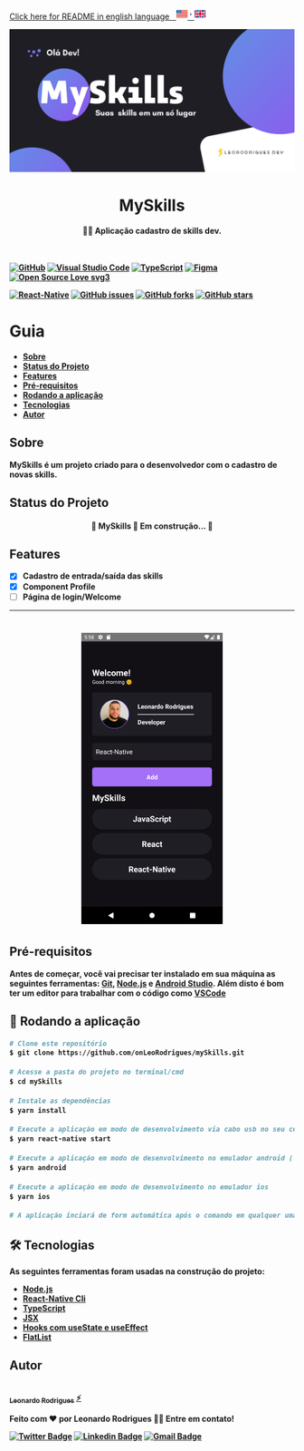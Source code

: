 <a alt="README in english language" href="/README-en.md">Click here for README in english language <span>&nbsp;&nbsp;<img   height="20" width="20" alt="Repository List" src=".github/estados-unidos.png" /> ' <img   height="20" width="20" alt="Repository List" src=".github/reino-unido.png" /></span></a>

<p align="center" >
<img   alt="myskills banner" src=".github/myskillsBanner.png" />
</p>



<h1 align="center">
     <strong>MySkills
</h1>
<p align="center">👨‍💻 Aplicação cadastro de skills dev. </p>


\
\
[![GitHub](https://img.shields.io/badge/--181717?logo=github&logoColor=ffffff)](https://github.com/)
[![Visual Studio Code](https://img.shields.io/badge/--007ACC?logo=visual%20studio%20code&logoColor=ffffff)](https://code.visualstudio.com/)
[![TypeScript](https://img.shields.io/badge/--3178C6?logo=typescript&logoColor=ffffff)](https://www.typescriptlang.org/)
[![Figma](https://img.shields.io/badge/--F24E1E?logo=figma&logoColor=ffffff)](https://www.figma.com/)
[![Open Source Love svg3](https://badges.frapsoft.com/os/v3/open-source.svg?v=103)](https://github.com/ellerbrock/open-source-badges/)

<a href="https://pt-br.reactjs.org/"><img alt="React-Native" src="https://img.shields.io/badge/Made in-React Native-blue"></a>
<a href="https://github.com/onLeoRodrigues/mySkills/issues"><img alt="GitHub issues" src="https://img.shields.io/github/issues/onLeoRodrigues/mySkills"></a>
<a href="https://github.com/onLeoRodrigues/mySkills/network"><img alt="GitHub forks" src="https://img.shields.io/github/forks/onLeoRodrigues/mySkills"></a>
<a href="https://github.com/onLeoRodrigues/mySkills/stargazers"><img alt="GitHub stars" src="https://img.shields.io/github/stars/onLeoRodrigues/mySkills"></a>

Guia
=================
<!--ts-->
   * [Sobre](#sobre)
   * [Status do Projeto](#status-do-projeto)
   * [Features](#features)
   * [Pré-requisitos](#pré-requisitos)
   * [Rodando a aplicação](#-rodando-a-aplicação)
   * [Tecnologias](#-tecnologias)
   * [Autor](#autor)
<!--te-->

## Sobre

MySkills é um projeto criado para o desenvolvedor com o cadastro de novas skills.


## Status do Projeto

<h4 align="center"> 
	🚧 MySkills 🚩 Em construção...  🚧
</h4>

## Features


- [x] Cadastro de entrada/saída das skills
- [x] Component Profile
- [ ] Página de login/Welcome

---
<h1 align="center" >
  <img   width="250px" alt="myskillspreview" title="#myskillspreview" src=".github/preview.png" />
</h1>


## Pré-requisitos

Antes de começar, você vai precisar ter instalado em sua máquina as seguintes ferramentas:
[Git](https://git-scm.com), [Node.js](https://nodejs.org/en/) e [Android Studio](https://developer.android.com/studio/install?hl=pt-br). 
Além disto é bom ter um editor para trabalhar com o código como [VSCode](https://code.visualstudio.com/)

## 🎲 Rodando a aplicação

```bash
# Clone este repositório
$ git clone https://github.com/onLeoRodrigues/mySkills.git

# Acesse a pasta do projeto no terminal/cmd
$ cd mySkills

# Instale as dependências
$ yarn install

# Execute a aplicação em modo de desenvolvimento via cabo usb no seu celular
$ yarn react-native start

# Execute a aplicação em modo de desenvolvimento no emulador android ( Dica: Deixar o emulador aberto antes deste comando )
$ yarn android

# Execute a aplicação em modo de desenvolvimento no emulador ios
$ yarn ios

# A aplicação inciará de form automática após o comando em qualquer uma das três opções.
```
## 🛠 Tecnologias

As seguintes ferramentas foram usadas na construção do projeto:

- [Node.js](https://nodejs.org/en/)
- [React-Native Cli](https://reactnative.dev/docs/environment-setup)
- [TypeScript](https://www.typescriptlang.org/)
- [JSX](https://pt-br.reactjs.org/docs/jsx-in-depth.html)
- [Hooks com useState e useEffect](https://pt-br.reactjs.org/docs/hooks-effect.html)                       
- [FlatList](https://reactnative.dev/docs/flatlist)

## Autor


<a href="https://bio.link/leorodriguesdev">
 <img style="border-radius: 50%;" src="https://avatars.githubusercontent.com/u/74029443?s=400&u=6805c72bfdcfef209836c10e359c1312bb1619c7&v=4" width="100px;" alt=""/>
 <br />
 <sub><b>Leonardo Rodrigues</b></sub></a> <a href="https://bio.link/leorodriguesdev" title="link leo">⚡</a>


Feito com ❤️ por Leonardo Rodrigues 👋🏽 Entre em contato!

[![Twitter Badge](https://img.shields.io/badge/-@leorodriguesdev-1ca0f1?style=flat-square&labelColor=1ca0f1&logo=twitter&logoColor=white&link=https://twitter.com/leorodriguesdev)](https://twitter.com/leorodriguesdev) [![Linkedin Badge](https://img.shields.io/badge/-Linkedin-blue?style=flat-square&logo=Linkedin&logoColor=white&link=https://www.linkedin.com/in/on-leorodrigues/)](https://www.linkedin.com/in/on-leorodrigues/) 
[![Gmail Badge](https://img.shields.io/badge/-lerodriguesoffice@gmail.com-c14438?style=flat-square&logo=Gmail&logoColor=white&link=mailto:leorodriguesoffice@gmail.com)](mailto:leorodriguesoffice@gmail.com)

<p align="left" >
<img   alt="logoleo" src=".github/logoleo.png" width="400px; />
</p>